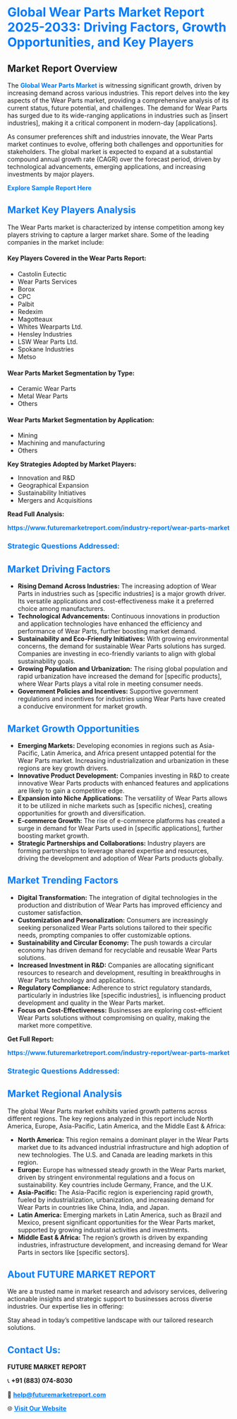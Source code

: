 <h1 style="color: #007BFF;">Global Wear Parts Market Report 2025-2033: Driving Factors, Growth Opportunities, and Key Players</h1>

<section id="overview">
<h2>Market Report Overview</h2>
<p>The <a href="https://www.futuremarketreport.com/industry-report/wear-parts-market" style="color: #007BFF; text-decoration: none;"><strong>Global Wear Parts Market</strong></a> is witnessing significant growth, driven by increasing demand across various industries. This report delves into the key aspects of the Wear Parts market, providing a comprehensive analysis of its current status, future potential, and challenges. The demand for Wear Parts has surged due to its wide-ranging applications in industries such as [insert industries], making it a critical component in modern-day [applications].</p>
<p>As consumer preferences shift and industries innovate, the Wear Parts market continues to evolve, offering both challenges and opportunities for stakeholders. The global market is expected to expand at a substantial compound annual growth rate (CAGR) over the forecast period, driven by technological advancements, emerging applications, and increasing investments by major players.</p>
</section>

<section id="overview">
<p><a href="https://www.futuremarketreport.com/request-sample/reportId=90667" style="color: #007BFF; text-decoration: none;"><strong>Explore Sample Report Here</strong></a></p>
</section>

<section id="key-players">
<h2 style="color: #007BFF;">Market Key Players Analysis</h2>
<p>The Wear Parts market is characterized by intense competition among key players striving to capture a larger market share. Some of the leading companies in the market include:</p>
<h4>Key Players Covered in the Wear Parts Report:</h4>
<ul><li>Castolin Eutectic</li><li>Wear Parts Services</li><li>Borox</li><li>CPC</li><li>Palbit</li><li>Redexim</li><li>Magotteaux</li><li>Whites Wearparts Ltd.</li><li>Hensley Industries</li><li>LSW Wear Parts Ltd.</li><li>Spokane Industries</li><li>Metso</li></ul>
<h4>Wear Parts Market Segmentation by Type:</h4>
<ul><li>Ceramic Wear Parts</li><li>Metal Wear Parts</li><li>Others</li></ul>

<h4>Wear Parts Market Segmentation by Application:</h4>
<ul><li>Mining</li><li>Machining and manufacturing</li><li>Others</li></ul>
<p><strong>Key Strategies Adopted by Market Players:</strong></p>
<ul>
<li>Innovation and R&D</li>
<li>Geographical Expansion</li>
<li>Sustainability Initiatives</li>
<li>Mergers and Acquisitions</li>
</ul>
</section>

<section>
<p><strong>Read Full Analysis: </strong></p><a href="https://www.futuremarketreport.com/industry-report/wear-parts-market" style="color: #007BFF; text-decoration: none;"><strong>https://www.futuremarketreport.com/industry-report/wear-parts-market</strong></a>
<h3 style="color: #007BFF;">Strategic Questions Addressed:</h3>
</section>

<section id="driving-factors">
<h2 style="color: #007BFF;">Market Driving Factors</h2>
<ul>
<li><strong>Rising Demand Across Industries:</strong> The increasing adoption of Wear Parts in industries such as [specific industries] is a major growth driver. Its versatile applications and cost-effectiveness make it a preferred choice among manufacturers.</li>
<li><strong>Technological Advancements:</strong> Continuous innovations in production and application technologies have enhanced the efficiency and performance of Wear Parts, further boosting market demand.</li>
<li><strong>Sustainability and Eco-Friendly Initiatives:</strong> With growing environmental concerns, the demand for sustainable Wear Parts solutions has surged. Companies are investing in eco-friendly variants to align with global sustainability goals.</li>
<li><strong>Growing Population and Urbanization:</strong> The rising global population and rapid urbanization have increased the demand for [specific products], where Wear Parts plays a vital role in meeting consumer needs.</li>
<li><strong>Government Policies and Incentives:</strong> Supportive government regulations and incentives for industries using Wear Parts have created a conducive environment for market growth.</li>
</ul>
</section>

<section id="growth-opportunities">
<h2 style="color: #007BFF;">Market Growth Opportunities</h2>
<ul>
<li><strong>Emerging Markets:</strong> Developing economies in regions such as Asia-Pacific, Latin America, and Africa present untapped potential for the Wear Parts market. Increasing industrialization and urbanization in these regions are key growth drivers.</li>
<li><strong>Innovative Product Development:</strong> Companies investing in R&D to create innovative Wear Parts products with enhanced features and applications are likely to gain a competitive edge.</li>
<li><strong>Expansion into Niche Applications:</strong> The versatility of Wear Parts allows it to be utilized in niche markets such as [specific niches], creating opportunities for growth and diversification.</li>
<li><strong>E-commerce Growth:</strong> The rise of e-commerce platforms has created a surge in demand for Wear Parts used in [specific applications], further boosting market growth.</li>
<li><strong>Strategic Partnerships and Collaborations:</strong> Industry players are forming partnerships to leverage shared expertise and resources, driving the development and adoption of Wear Parts products globally.</li>
</ul>
</section>

<section id="trending-factors">
<h2 style="color: #007BFF;">Market Trending Factors</h2>
<ul>
<li><strong>Digital Transformation:</strong> The integration of digital technologies in the production and distribution of Wear Parts has improved efficiency and customer satisfaction.</li>
<li><strong>Customization and Personalization:</strong> Consumers are increasingly seeking personalized Wear Parts solutions tailored to their specific needs, prompting companies to offer customizable options.</li>
<li><strong>Sustainability and Circular Economy:</strong> The push towards a circular economy has driven demand for recyclable and reusable Wear Parts solutions.</li>
<li><strong>Increased Investment in R&D:</strong> Companies are allocating significant resources to research and development, resulting in breakthroughs in Wear Parts technology and applications.</li>
<li><strong>Regulatory Compliance:</strong> Adherence to strict regulatory standards, particularly in industries like [specific industries], is influencing product development and quality in the Wear Parts market.</li>
<li><strong>Focus on Cost-Effectiveness:</strong> Businesses are exploring cost-efficient Wear Parts solutions without compromising on quality, making the market more competitive.</li>
</ul>
</section>

<section>
<p><strong>Get Full Report: </strong></p><a href="https://www.futuremarketreport.com/industry-report/wear-parts-market" style="color: #007BFF; text-decoration: none;"><strong>https://www.futuremarketreport.com/industry-report/wear-parts-market</strong></a>
<h3 style="color: #007BFF;">Strategic Questions Addressed:</h3>
</section>


<section id="regional-analysis">
<h2 style="color: #007BFF;">Market Regional Analysis</h2>
<p>The global Wear Parts market exhibits varied growth patterns across different regions. The key regions analyzed in this report include North America, Europe, Asia-Pacific, Latin America, and the Middle East & Africa:</p>
<ul>
<li><strong>North America:</strong> This region remains a dominant player in the Wear Parts market due to its advanced industrial infrastructure and high adoption of new technologies. The U.S. and Canada are leading markets in this region.</li>
<li><strong>Europe:</strong> Europe has witnessed steady growth in the Wear Parts market, driven by stringent environmental regulations and a focus on sustainability. Key countries include Germany, France, and the U.K.</li>
<li><strong>Asia-Pacific:</strong> The Asia-Pacific region is experiencing rapid growth, fueled by industrialization, urbanization, and increasing demand for Wear Parts in countries like China, India, and Japan.</li>
<li><strong>Latin America:</strong> Emerging markets in Latin America, such as Brazil and Mexico, present significant opportunities for the Wear Parts market, supported by growing industrial activities and investments.</li>
<li><strong>Middle East & Africa:</strong> The region’s growth is driven by expanding industries, infrastructure development, and increasing demand for Wear Parts in sectors like [specific sectors].</li>
</ul>
</section>

<footer>
<h2 style="color: #007BFF;">About FUTURE MARKET REPORT</h2>
<p>We are a trusted name in market research and advisory services, delivering actionable insights and strategic support to businesses across diverse industries. Our expertise lies in offering:</p>

<p>Stay ahead in today’s competitive landscape with our tailored research solutions.</p>

<h2 style="color: #007BFF;">Contact Us:</h2>
<p><strong>FUTURE MARKET REPORT</strong></p>
<p>📞 <strong>+91 (883) 074-8030</strong></p>
<p>📧 <strong><a href="mailto:help@futuremarketreport.com" style="color: #007BFF;">help@futuremarketreport.com</a></strong></p>
<p>🌐 <strong><a href="https://www.futuremarketreport.com/" style="color: #007BFF;">Visit Our Website</a></strong></p>
</footer>
